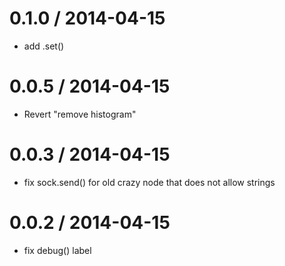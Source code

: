
0.1.0 / 2014-04-15
==================

 * add .set()

0.0.5 / 2014-04-15
==================

 * Revert "remove histogram"

0.0.3 / 2014-04-15
==================

 * fix sock.send() for old crazy node that does not allow strings

0.0.2 / 2014-04-15
==================

 * fix debug() label
